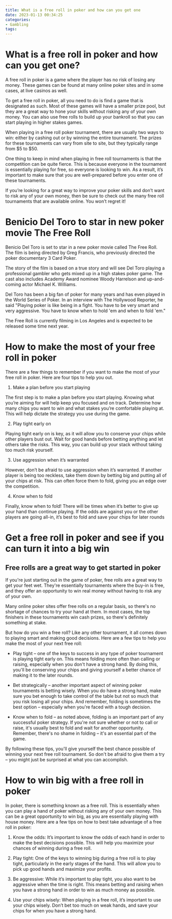 ```yaml
---
title: What is a free roll in poker and how can you get one
date: 2023-01-13 00:34:25
categories:
- Gambling
tags:
---
```



#  What is a free roll in poker and how can you get one?

A free roll in poker is a game where the player has no risk of losing any money. These games can be found at many online poker sites and in some cases, at live casinos as well.

To get a free roll in poker, all you need to do is find a game that is designated as such. Most of these games will have a smaller prize pool, but they are a great way to hone your skills without risking any of your own money. You can also use free rolls to build up your bankroll so that you can start playing in higher stakes games.

When playing in a free roll poker tournament, there are usually two ways to win: either by cashing out or by winning the entire tournament. The prizes for these tournaments can vary from site to site, but they typically range from $5 to $50.

One thing to keep in mind when playing in free roll tournaments is that the competition can be quite fierce. This is because everyone in the tournament is essentially playing for free, so everyone is looking to win. As a result, it’s important to make sure that you are well-prepared before you enter one of these tournaments.

If you’re looking for a great way to improve your poker skills and don’t want to risk any of your own money, then be sure to check out the many free roll tournaments that are available online. You won’t regret it!

#  Benicio Del Toro to star in new poker movie The Free Roll

Benicio Del Toro is set to star in a new poker movie called The Free Roll. The film is being directed by Greg Francis, who previously directed the poker documentary 3 Card Poker.

The story of the film is based on a true story and will see Del Toro playing a professional gambler who gets mixed up in a high stakes poker game. The cast also includes Academy Award nominee Woody Harrelson and up-and-coming actor Michael K. Williams.

Del Toro has been a big fan of poker for many years and has even played in the World Series of Poker. In an interview with The Hollywood Reporter, he said "Playing poker is like being in a fight. You have to be very smart and very aggressive. You have to know when to hold 'em and when to fold 'em."

The Free Roll is currently filming in Los Angeles and is expected to be released some time next year.

#  How to make the most of your free roll in poker

There are a few things to remember if you want to make the most of your free roll in poker. Here are four tips to help you out.

1. Make a plan before you start playing

The first step is to make a plan before you start playing. Knowing what you’re aiming for will help keep you focused and on track. Determine how many chips you want to win and what stakes you’re comfortable playing at. This will help dictate the strategy you use during the game.

2. Play tight early on

Playing tight early on is key, as it will allow you to conserve your chips while other players bust out. Wait for good hands before betting anything and let others take the risks. This way, you can build up your stack without taking too much risk yourself.

3. Use aggression when it’s warranted

However, don’t be afraid to use aggression when it’s warranted. If another player is being too reckless, take them down by betting big and putting all of your chips at risk. This can often force them to fold, giving you an edge over the competition.

4. Know when to fold

Finally, know when to fold! There will be times when it’s better to give up your hand than continue playing. If the odds are against you or the other players are going all-in, it’s best to fold and save your chips for later rounds

#  Get a free roll in poker and see if you can turn it into a big win

 ## Free rolls are a great way to get started in poker

If you're just starting out in the game of poker, free rolls are a great way to get your feet wet. They're essentially tournaments where the buy-in is free, and they offer an opportunity to win real money without having to risk any of your own.

Many online poker sites offer free rolls on a regular basis, so there's no shortage of chances to try your hand at them. In most cases, the top finishers in these tournaments win cash prizes, so there's definitely something at stake.

But how do you win a free roll? Like any other tournament, it all comes down to playing smart and making good decisions. Here are a few tips to help you make the most of your next free roll:

* Play tight – one of the keys to success in any type of poker tournament is playing tight early on. This means folding more often than calling or raising, especially when you don't have a strong hand. By doing this, you'll be conserving your chips and giving yourself a better chance of making it to the later rounds.

* Bet strategically – another important aspect of winning poker tournaments is betting wisely. When you do have a strong hand, make sure you bet enough to take control of the table but not so much that you risk losing all your chips. And remember, folding is sometimes the best option – especially when you're faced with a tough decision.

* Know when to fold – as noted above, folding is an important part of any successful poker strategy. If you're not sure whether or not to call or raise, it's usually best to fold and wait for another opportunity. Remember, there's no shame in folding – it's an essential part of the game.

By following these tips, you'll give yourself the best chance possible of winning your next free roll tournament. So don't be afraid to give them a try – you might just be surprised at what you can accomplish.

#  How to win big with a free roll in poker

In poker, there is something known as a free roll. This is essentially when you can play a hand of poker without risking any of your own money. This can be a great opportunity to win big, as you are essentially playing with house money. Here are a few tips on how to best take advantage of a free roll in poker:

1. Know the odds: It’s important to know the odds of each hand in order to make the best decisions possible. This will help you maximize your chances of winning during a free roll.

2. Play tight: One of the keys to winning big during a free roll is to play tight, particularly in the early stages of the hand. This will allow you to pick up good hands and maximize your profits.

3. Be aggressive: While it’s important to play tight, you also want to be aggressive when the time is right. This means betting and raising when you have a strong hand in order to win as much money as possible.

4. Use your chips wisely: When playing in a free roll, it’s important to use your chips wisely. Don’t bet too much on weak hands, and save your chips for when you have a strong hand.